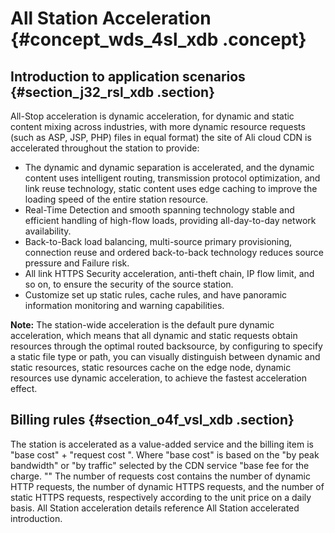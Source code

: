 # All Station Acceleration {#concept_wds_4sl_xdb .concept}

## Introduction to application scenarios {#section_j32_rsl_xdb .section}

All-Stop acceleration is dynamic acceleration, for dynamic and static content mixing across industries, with more dynamic resource requests \(such as ASP, JSP, PHP\) files in equal format\) the site of Ali cloud CDN is accelerated throughout the station to provide:

-   The dynamic and dynamic separation is accelerated, and the dynamic content uses intelligent routing, transmission protocol optimization, and link reuse technology, static content uses edge caching to improve the loading speed of the entire station resource.
-   Real-Time Detection and smooth spanning technology stable and efficient handling of high-flow loads, providing all-day-to-day network availability.
-   Back-to-Back load balancing, multi-source primary provisioning, connection reuse and ordered back-to-back technology reduces source pressure and Failure risk.
-   All link HTTPS Security acceleration, anti-theft chain, IP flow limit, and so on, to ensure the security of the source station.
-   Customize set up static rules, cache rules, and have panoramic information monitoring and warning capabilities.

**Note:** The station-wide acceleration is the default pure dynamic acceleration, which means that all dynamic and static requests obtain resources through the optimal routed backsource, by configuring to specify a static file type or path, you can visually distinguish between dynamic and static resources, static resources cache on the edge node, dynamic resources use dynamic acceleration, to achieve the fastest acceleration effect.

## Billing rules {#section_o4f_vsl_xdb .section}

The station is accelerated as a value-added service and the billing item is "base cost" + "request cost ". Where "base cost" is based on the "by peak bandwidth" or "by traffic" selected by the CDN service "base fee for the charge. "" The number of requests cost contains the number of dynamic HTTP requests, the number of dynamic HTTPS requests, and the number of static HTTPS requests, respectively according to the unit price on a daily basis. All Station acceleration details reference All Station accelerated introduction.

